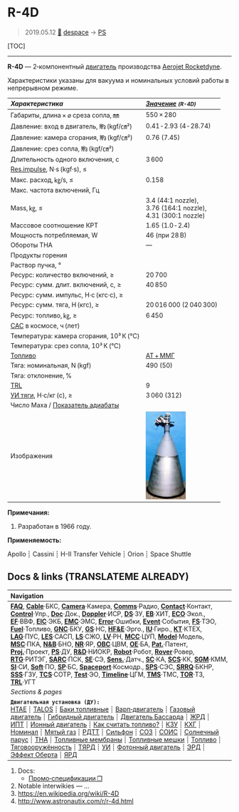# R-4D
> 2019.05.12 [🚀](../index/index.md) [despace](index.md) → [PS](ps.md)

[TOC]

---

**R-4D** — 2‑компонентный [двигатель](ps.md) производства [Aerojet Rocketdyne](aerojet_rocketdyne.md).

Характеристики указаны для вакуума и номинальных условий работы в непрерывном режиме.

|*Характеристика*|*[Значение](si.md) <small>(R-4D)</small>*|
|:--|:--|
|Габариты, длина × ⌀ среза сопла, ㎜|550 × 280|
|Давление: вход в двигатель, ㎫ (kgf/㎝²)|0.41 ‑ 2.93 (4 ‑ 28.74)|
|Давление: камера сгорания, ㎫ (kgf/㎝²)|0.76 (7.45)|
|Давление: срез сопла, ㎫ (kgf/㎝²)| |
|Длительность одного включения, с|3 600|
|[Res.impulse](ing.md), N·s (kgf·s), ≤| |
|Макс. расход, ㎏/s, ≤|0.158|
|Макс. частота включений, Гц| |
|Mass, ㎏, ≤|3.4 (44:1 nozzle),<br> 3.76 (164:1 nozzle),<br> 4.31 (300:1 nozzle)|
|Массовое соотношение КРТ|1.65 (1.0 ‑ 2.4)|
|Мощность потребляемая, W|46 (при 28 В)|
|Обороты ТНА|—|
|Продукты горения| |
|Раствор пучка, °| |
|Ресурс: количество включений, ≥|20 700|
|Ресурс: сумм. длит. включений, c, ≥|40 850|
|Ресурс: сумм. импульс, Н·с (кгс·с), ≥| |
|Ресурс: сумм. тяга, Н (кгс), ≥|20 016 000 (2 040 300)|
|Ресурс: топливо, ㎏, ≥|6 450|
|[САС](lifetime.md) в космосе, ч (лет)| |
|Температура: камера сгорания, 10³ К (℃)| |
|Температура: срез сопла, 10³ К (℃)| |
|[Топливо](fuel.md)|[АТ + ММГ](at_plus.md)|
|Тяга: номинальная, N (kgf)|490 (50)|
|Тяга: отклонение, %| |
|[TRL](trl.md)|9|
|[УИ тяги](isp.md), Н·с/кг (с), ≥|3 060 (312)|
|Число Маха / [Показатель адиабаты](heat_cr.md)| |
|Изображения|![](f/ps/r/r-4d_pic1.jpg)|

**Примечания:**

   1. Разработан в 1966 году.

**Применяемость:**

Apollo ┊ Cassini ┊ H-II Transfer Vehicle ┊ Orion ┊ Space Shuttle



<p style="page-break-after:always"> </p>

## Docs & links (TRANSLATEME ALREADY)
|Navigation|
|:--|
|**[FAQ](faq.md)**, **[Cable](cable.md)**·БКС, **[Camera](cam.md)**·Камера, **[Comms](comms.md)**·Радио, **[Contact](contact.md)**·Контакт, **[Control](control.md)**·Упр., **[Doc](doc.md)**·Док., **[Doppler](doppler.md)**·ИСР, **[DS](ds.md)**·ЗУ, **[EB](eb.md)**·ХИТ, **[ECO](ecology.md)**·Экол., **[EF](ef.md)**·ВВФ, **[ElC](elc.md)**·ЭКБ, **[EMC](emc.md)**·ЭМС, **[Error](error.md)**·Ошибки, **[Event](event.md)**·События, **[FS](fs.md)**·ТЭО, **[Fuel](fuel.md)**·Топливо, **[GNC](gnc.md)**·БКУ, **[GS](scs.md)**·НС, **[HF&E](hfe.md)**·Эрго., **[IU](iu.md)**·Гиро., **[KT](kt.md)**·КТЕХ, **[LAG](lag.md)**·ПУC, **[LES](les.md)**·САСП, **[LS](ls.md)**·СЖО, **[LV](lv.md)**·РН, **[MCC](mcc.md)**·ЦУП, **[Model](model.md)**·Модель, **[MSC](sc.md)**·ПКА, **[N&B](nnb.md)**·БНО, **[NR](nr.md)**·ЯР, **[OBC](obc.md)**·ЦВМ, **[OE](oe.md)**·БА, **[Pat.](патент.md)**·Патент, **[Proj.](project.md)**·Проект, **[PS](ps.md)**·ДУ, **[R&D](rnd.md)**·НИОКР, **[Robot](robotics.md)**·Робот, **[Rover](rover.md)**·Ровер, **[RTG](rtg.md)**·РИТЭГ, **[SARC](sarc.md)**·ПСК, **[SE](se.md)**·СЭ, **[Sens.](sensor.md)**·Датч., **[SC](sc.md)**·КА, **[SCS](scs.md)**·КК, **[SGM](sgm.md)**·КММ, **[SI](si.md)**·СИ, **[Soft](soft.md)**·ПО, **[SP](sp.md)**·БС, **[Spaceport](spaceport.md)**·Космодр., **[SPS](sps.md)**·СЭС, **[SRRQ](srrq.md)**·БКНР, **[SSS](sss.md)**·ГЗУ, **[TCS](tcs.md)**·СОТР, **[Test](test.md)**·ЭО, **[Timeline](timeline.md)**·ЦГМ, **[TMS](tms.md)**·ТМС, **[TOR](tor.md)**·ТЗ, **[TRL](trl.md)**·УГТ|
|*Sections & pages*|
|**`Двигательная установка (ДУ):`**<br> [HTAE](htae.md) ┊ [TALOS](talos.md) ┊ [Баки топливные](fuel_tank.md) ┊ [Варп‑двигатель](warp_drive.md) ┊ [Газовый двигатель](cgt.md) ┊ [Гибридный двигатель](гбрд.md) ┊ [Двигатель Бассарда](bussard_ramjet.md) ┊ [ЖРД](lpr.md) ┊ [ИПТ](ing.md) ┊ [Ионный двигатель](иод.md) ┊ [Как считать топливо?](si.md) ┊ [КЗУ](cinu.md) ┊ [КХГ](cgs.md) ┊ [Номинал](nominal.md) ┊ [Мятый газ](exhsteam.md) ┊ [РДТТ](spr.md) ┊ [Сильфон](сильфон.md) ┊ [СОЗ](соз.md) ┊ [СОИС](соис.md) ┊ [Солнечный парус](солнечный_парус.md) ┊ [ТНА](turbopump.md) ┊ [Топливные мембраны](топливные_мембраны.md) ┊ [Топливные мешки](топливные_мешки.md) ┊ [Топливо](fuel.md) ┊ [Тяговооружённость](ttwr.md) ┊ [ТЯРД](тярд.md) ┊ [УИ](isp.md) ┊ [Фотонный двигатель](фотонный_двигатель.md) ┊ [ЭРД](epsp.md) ┊ [Эффект Оберта](oberth_eff.md) ┊ [ЯРД](ntr.md)|

   1. Docs:
      - [Промо‑спецификации ❐](f/ps/r/r-4d_spec1.jpg)
   1. Notable interwikies — …
   1. <https://en.wikipedia.org/wiki/R-4D>
   1. <http://www.astronautix.com/r/r-4d.html>

